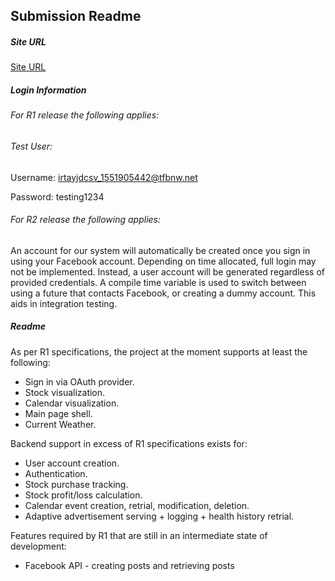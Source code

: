 ## Submission Readme
##### Site URL
[Site URL](https://vm344c.se.rit.edu/login)

##### Login Information
###### For R1 release the following applies:

###### Test User:

Username: irtayjdcsv_1551905442@tfbnw.net

Password: testing1234

###### For R2 release the following applies:

An account for our system will automatically be created once you sign in using your Facebook account.
Depending on time allocated, full login may not be implemented.
Instead, a user account will be generated regardless of provided credentials.
A compile time variable is used to switch between using a future that contacts Facebook, or creating a dummy account.
This aids in integration testing.


##### Readme
As per R1 specifications, the project at the moment supports at least the following:
* Sign in via OAuth provider.
* Stock visualization.
* Calendar visualization.
* Main page shell.
* Current Weather.

Backend support in excess of R1 specifications exists for:
* User account creation.
* Authentication.
* Stock purchase tracking.
* Stock profit/loss calculation.
* Calendar event creation, retrial, modification, deletion.
* Adaptive advertisement serving + logging + health history retrial.

Features required by R1 that are still in an intermediate state of development:
* Facebook API - creating posts and retrieving posts
